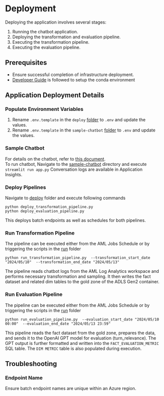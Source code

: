 # Deployment

Deploying the application involves several stages:

1. Running the chatbot application.
2. Deploying the transformation and evaluation pipeline.
3. Executing the transformation pipeline.
4. Executing the evaluation pipeline.

## Prerequisites  
- Ensure successful completion of infrastructure deployment.
- [Developer Guide](03_Developer_Guide.md) is followed to setup the conda environment

## Application Deployment Details

### Populate Environment Variables 
1. Rename `.env.template` in the `deploy` [folder](../azureml/pipeline/deploy/) to `.env` and update the values.  
2. Rename `.env.template` in the `sample-chatbot` [folder](../sample-chatbot/) to `.env` and update the values.

### Sample Chatbot
For details on the chatbot, refer to [this document](../sample-chatbot/README.md).  
To run chatbot, Navigate to the [sample-chatbot](../sample-chatbot/) directory and execute
`streamlit run app.py`
Conversation logs are available in Application Insights.

### Deploy Pipelines
Navigate to [deploy](../azureml/pipeline/deploy/) folder and execute following commands
```
python deploy_transformation_pipeline.py
python deploy_evaluation_pipeline.py
```
This deploys batch endpoints as well as schedules for both pipelines.

### Run Transformation Pipeline
The pipeline can be executed either from the AML Jobs Schedule or by triggering the scripts in the [run](../azureml/pipeline/run/) folder
```
python run_transformation_pipeline.py  --transformation_start_date "2024/05/10"  --transformation_end_date "2024/05/13"
```
The pipeline reads chatbot logs from the AML Log Analytics workspace and performs necessary transformation and sampling. It then writes the fact dataset and related dim tables to the gold zone of the ADLS Gen2 container.

### Run Evaluation Pipeline
The pipeline can be executed either from the AML Jobs Schedule or by triggering the scripts in the [run](../azureml/pipeline/run/) folder
```
python run_evaluation_pipeline.py  --evaluation_start_date "2024/05/10 00:00"  --evaluation_end_date "2024/05/13 23:59"
```
This pipeline reads the fact dataset from the gold zone, prepares the data, and sends it to the OpenAI GPT model for evaluation (turn_relevance). The GPT output is further formatted and written into the `FACT_EVALUATION_METRIC` SQL table. The `DIM METRIC` table is also populated during execution.

## Troubleshooting

### Endpoint Name
Ensure batch endpoint names are unique within an Azure region.

